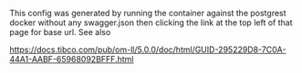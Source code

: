 This config was generated by running the container against the postgrest 
docker without any swagger.json then clicking the link at the top left of that 
page for base url. See also

https://docs.tibco.com/pub/om-ll/5.0.0/doc/html/GUID-295229D8-7C0A-44A1-AABF-65968092BFFF.html

